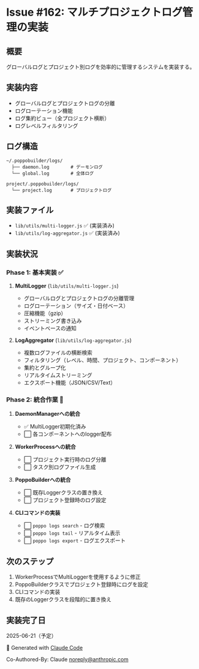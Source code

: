 # Issue #162: マルチプロジェクトログ管理の実装

## 概要
グローバルログとプロジェクト別ログを効率的に管理するシステムを実装する。

## 実装内容
- グローバルログとプロジェクトログの分離
- ログローテーション機能
- ログ集約ビュー（全プロジェクト横断）
- ログレベルフィルタリング

## ログ構造
```
~/.poppobuilder/logs/
  ├── daemon.log        # デーモンログ
  └── global.log        # 全体ログ

project/.poppobuilder/logs/
  └── project.log       # プロジェクトログ
```

## 実装ファイル
- `lib/utils/multi-logger.js` ✅ (実装済み)
- `lib/utils/log-aggregator.js` ✅ (実装済み)

## 実装状況

### Phase 1: 基本実装 ✅
1. **MultiLogger** (`lib/utils/multi-logger.js`)
   - グローバルログとプロジェクトログの分離管理
   - ログローテーション（サイズ・日付ベース）
   - 圧縮機能（gzip）
   - ストリーミング書き込み
   - イベントベースの通知

2. **LogAggregator** (`lib/utils/log-aggregator.js`)
   - 複数ログファイルの横断検索
   - フィルタリング（レベル、時間、プロジェクト、コンポーネント）
   - 集約とグループ化
   - リアルタイムストリーミング
   - エクスポート機能（JSON/CSV/Text）

### Phase 2: 統合作業 🚧
1. **DaemonManagerへの統合**
   - ✅ MultiLogger初期化済み
   - ⬜ 各コンポーネントへのlogger配布

2. **WorkerProcessへの統合**
   - ⬜ プロジェクト実行時のログ分離
   - ⬜ タスク別ログファイル生成

3. **PoppoBuilderへの統合**
   - ⬜ 既存Loggerクラスの置き換え
   - ⬜ プロジェクト登録時のログ設定

4. **CLIコマンドの実装**
   - ⬜ `poppo logs search` - ログ検索
   - ⬜ `poppo logs tail` - リアルタイム表示
   - ⬜ `poppo logs export` - ログエクスポート

## 次のステップ
1. WorkerProcessでMultiLoggerを使用するように修正
2. PoppoBuilderクラスでプロジェクト登録時にログを設定
3. CLIコマンドの実装
4. 既存のLoggerクラスを段階的に置き換え

## 実装完了日
2025-06-21（予定）

🤖 Generated with [Claude Code](https://claude.ai/code)

Co-Authored-By: Claude <noreply@anthropic.com>